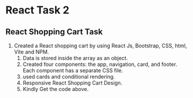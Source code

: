 # React Task 2
## **React Shopping Cart Task**
1. Created a React shopping cart by using React Js, Bootstrap, CSS, html, Vite and NPM.
   1. Data is stored inside the array as an object.
   2. Created four components: the app, navigation, card, and footer. Each component has a separate CSS file.
   3. used cards and conditional rendering.
   4. Responsive React Shopping Cart Design.
   5. Kindly Get the code above.
